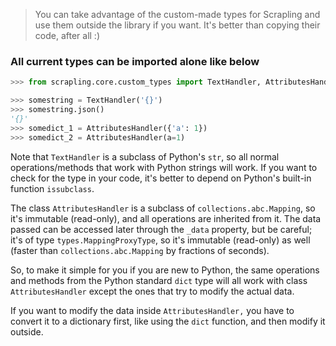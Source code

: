> You can take advantage of the custom-made types for Scrapling and use them outside the library if you want. It's better than copying their code, after all :)

### All current types can be imported alone like below
```python
>>> from scrapling.core.custom_types import TextHandler, AttributesHandler

>>> somestring = TextHandler('{}')
>>> somestring.json()
'{}'
>>> somedict_1 = AttributesHandler({'a': 1})
>>> somedict_2 = AttributesHandler(a=1)
```

Note that `TextHandler` is a subclass of Python's `str`, so all normal operations/methods that work with Python strings will work.
If you want to check for the type in your code, it's better to depend on Python's built-in function `issubclass`.

The class `AttributesHandler` is a subclass of `collections.abc.Mapping`, so it's immutable (read-only), and all operations are inherited from it. The data passed can be accessed later through the `_data` property, but be careful; it's of type `types.MappingProxyType`, so it's immutable (read-only) as well (faster than `collections.abc.Mapping` by fractions of seconds).

So, to make it simple for you if you are new to Python, the same operations and methods from the Python standard `dict` type will all work with class `AttributesHandler` except the ones that try to modify the actual data.

If you want to modify the data inside `AttributesHandler,` you have to convert it to a dictionary first, like using the `dict` function, and then modify it outside.